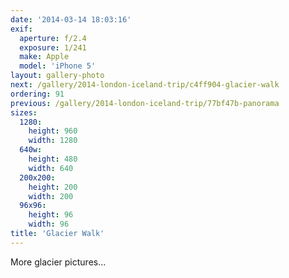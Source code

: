 ```yaml
---
date: '2014-03-14 18:03:16'
exif:
  aperture: f/2.4
  exposure: 1/241
  make: Apple
  model: 'iPhone 5'
layout: gallery-photo
next: /gallery/2014-london-iceland-trip/c4ff904-glacier-walk
ordering: 91
previous: /gallery/2014-london-iceland-trip/77bf47b-panorama
sizes:
  1280:
    height: 960
    width: 1280
  640w:
    height: 480
    width: 640
  200x200:
    height: 200
    width: 200
  96x96:
    height: 96
    width: 96
title: 'Glacier Walk'
---
```


More glacier pictures…
